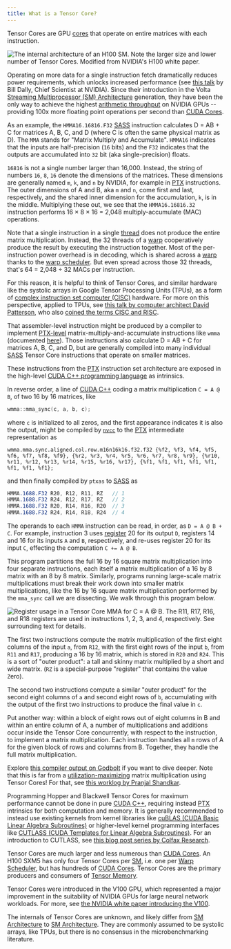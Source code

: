 ```yaml
---
title: What is a Tensor Core?
---
```


Tensor Cores are GPU [cores](/gpu-glossary/device-hardware/core) that operate on
entire matrices with each instruction.

![The internal architecture of an H100 SM. Note the larger size and lower number of Tensor Cores. Modified from NVIDIA's [H100 white paper](https://resources.nvidia.com/en-us-tensor-core).](themed-image://gh100-sm.svg)

Operating on more data for a single instruction fetch dramatically reduces power
requirements, which unlocks increased performance (see
[this talk](https://youtu.be/kLiwvnr4L80?t=868) by Bill Dally, Chief Scientist
at NVIDIA). Since their introduction in the Volta
[Streaming Multiprocessor (SM) Architecture](/gpu-glossary/device-hardware/streaming-multiprocessor-architecture)
generation, they have been the only way to achieve the highest
[arithmetic throughput](/gpu-glossary/pref/arithmetic-bandwidth) on NVIDIA GPUs --
providing 100x more floating point operations per second than [CUDA Cores](/gpu-glossary/device-hardware/cuda-core).

As an example, the `HMMA16.16816.F32`
[SASS](/gpu-glossary/device-software/streaming-assembler) instruction calculates
D = AB + C for matrices A, B, C, and D (where C is often the same physical
matrix as D). The `MMA` stands for "Matrix Multiply and Accumulate". `HMMA16`
indicates that the inputs are half-precision (`16` bits) and the `F32` indicates
that the outputs are accumulated into `32` bit (aka single-precision) floats.

`16816` is not a single number larger than 16,000. Instead, the string of
numbers `16`, `8`, `16` denote the dimensions of the matrices. These dimensions
are generally named `m`, `k`, and `n` by NVIDIA, for example in
[PTX](/gpu-glossary/device-software/parallel-thread-execution) instructions. The
outer dimensions of A and B, aka `m` and `n`, come first and last, respectively,
and the shared inner dimension for the accumulation, `k`, is in the middle.
Multiplying these out, we see that the `HMMA16.16816.32` instruction performs 16
× 8 × 16 = 2,048 multiply-accumulate (MAC) operations.

Note that a single instruction in a single
[thread](/gpu-glossary/device-software/thread) does not produce the entire
matrix multiplication. Instead, the 32 threads of a
[warp](/gpu-glossary/device-software/warp) cooperatively produce the result by
executing the instruction together. Most of the per-instruction power overhead
is in decoding, which is shared across a
[warp](/gpu-glossary/device-software/warp) thanks to the
[warp scheduler](/gpu-glossary/device-hardware/warp-scheduler). But even spread
across those 32 threads, that's 64 = 2,048 ÷ 32 MACs per instruction.

For this reason, it is helpful to think of Tensor Cores, and similar hardware
like the systolic arrays in Google Tensor Processing Units (TPUs), as a form of
[complex instruction set computer (CISC)](https://www.omgwiki.org/ddsf/doku.php?id=ddsf:public:guidebook:06_append:glossary:c:cisc)
hardware. For more on this perspective, applied to TPUs, see
[this talk by computer architect David Patterson](https://youtu.be/fhHAArxwzvQ?t=2072),
who also
[coined the terms CISC and RISC](https://www.semanticscholar.org/paper/4d3a941a5749dbf0dd39554f12597c449c3c07ff).

That assembler-level instruction might be produced by a compiler to implement
[PTX-level](/gpu-glossary/device-software/parallel-thread-execution)
matrix-multiply-and-accumulate instructions like `wmma` (documented
[here](https://docs.nvidia.com/cuda/archive/12.8.0/parallel-thread-execution/index.html#warp-level-matrix-instructions)).
Those instructions also calculate D = AB + C for matrices A, B, C, and D, but
are generally compiled into many individual
[SASS](/gpu-glossary/device-software/streaming-assembler) Tensor Core
instructions that operate on smaller matrices.

These instructions from the
[PTX](/gpu-glossary/device-software/parallel-thread-execution) instruction set
architecture are exposed in the high-level
[CUDA C++ programming language](/gpu-glossary/host-software/cuda-c) as
intrinsics.

In reverse order, a line of [CUDA C++](/gpu-glossary/host-software/cuda-c)
coding a matrix multiplication `C = A @ B`, of two 16 by 16 matrices, like

```cpp
wmma::mma_sync(c, a, b, c);
```

where `c` is initialized to all zeros, and the first appearance indicates it is
also the output, might be compiled by [`nvcc`](/gpu-glossary/host-software/nvcc)
to the [PTX](/gpu-glossary/device-software/parallel-thread-execution)
intermediate representation as

```ptx
wmma.mma.sync.aligned.col.row.m16n16k16.f32.f32 {%f2, %f3, %f4, %f5, %f6, %f7, %f8, %f9}, {%r2, %r3, %r4, %r5, %r6, %r7, %r8, %r9}, {%r10, %r11, %r12, %r13, %r14, %r15, %r16, %r17}, {%f1, %f1, %f1, %f1, %f1, %f1, %f1, %f1};
```

and then finally compiled by `ptxas` to
[SASS](/gpu-glossary/device-software/streaming-assembler) as

```sass
HMMA.1688.F32 R20, R12, R11, RZ   // 1
HMMA.1688.F32 R24, R12, R17, RZ   // 2
HMMA.1688.F32 R20, R14, R16, R20  // 3
HMMA.1688.F32 R24, R14, R18, R24  // 4
```

The operands to each `HMMA` instruction can be read, in order, as
`D = A @ B + C`. For example, instruction 3 uses
[register](/gpu-glossary/device-hardware/register-file) 20 for its output `D`,
registers 14 and 16 for its inputs `A` and `B`, respectively, and re-uses
register 20 for its input `C`, effecting the computation `C += A @ B`.

This program partitions the full 16 by 16 square matrix multiplication into four
separate instructions, each itself a matrix multiplication of a 16 by 8 matrix
with an 8 by 8 matrix. Similarly, programs running large-scale matrix
multiplications must break their work down into smaller matrix multiplications,
like the 16 by 16 square matrix multiplication performed by the `mma_sync` call
we are dissecting. We walk through this program below.

![Register usage in a Tensor Core MMA for C = A @ B. The R11, R17, R16, and R18 registers are used in instructions 1, 2, 3, and 4, respectively. See surrounding text for details.](themed-image://tensor-core-mma.svg)

The first two instructions compute the matrix multiplication of the first eight
columns of the input `a`, from `R12`, with the first eight rows of the input
`b`, from `R11` and `R17`, producing a 16 by 16 matrix, which is stored in `R20`
and `R24`. This is a sort of "outer product": a tall and skinny matrix
multiplied by a short and wide matrix. (`RZ` is a special-purpose "register"
that contains the value `Z`ero).

The second two instructions compute a similar "outer product" for the second
eight columns of `a` and second eight rows of `b`, accumulating with the output
of the first two instructions to produce the final value in `c`.

Put another way: within a block of eight rows out of eight columns in B and
within an entire column of A, a number of multiplications and additions occur
inside the Tensor Core concurrently, with respect to the instruction, to
implement a matrix multiplication. Each instruction handles all `m` rows of A
for the given block of rows and columns from B. Together, they handle the full
matrix multiplication.

Explore [this compiler output on Godbolt](https://godbolt.org/z/e6cqn8491) if
you want to dive deeper. Note that this is far from a
[utilization-maximizing](https://modal.com/blog/gpu-utilization-guide) matrix
multiplication using Tensor Cores! For that, see
[this worklog by Pranjal Shandkar](https://cudaforfun.substack.com/p/outperforming-cublas-on-h100-a-worklog).

Programming Hopper and Blackwell Tensor Cores for maximum performance cannot be
done in pure [CUDA C++](/gpu-glossary/host-software/cuda-c), requiring instead
[PTX](/gpu-glossary/device-software/parallel-thread-execution) intrinsics for
both computation and memory. It is generally recommended to instead use existing
kernels from kernel libraries like
[cuBLAS (CUDA Basic Linear Algebra Subroutines)](/gpu-glossary/host-software/cublas)
or higher-level kernel programming interfaces like
[CUTLASS (CUDA Templates for Linear Algebra Subroutines)](https://github.com/NVIDIA/cutlass).
For an introduction to CUTLASS, see
[this blog post series by Colfax Research](https://research.colfax-intl.com/cutlass-tutorial-wgmma-hopper/).

Tensor Cores are much larger and less numerous than
[CUDA Cores](/gpu-glossary/device-hardware/cuda-core). An H100 SXM5 has only
four Tensor Cores per
[SM](/gpu-glossary/device-hardware/streaming-multiprocessor), i.e. one per
[Warp Scheduler](/gpu-glossary/device-hardware/warp-scheduler), but has hundreds
of [CUDA Cores](/gpu-glossary/device-hardware/cuda-core).
Tensor Cores are the primary producers and consumers of
[Tensor Memory](/gpu-glossary/device-hardware/tensor-memory).

Tensor Cores were introduced in the V100 GPU, which represented a major
improvement in the suitability of NVIDIA GPUs for large neural network
workloads. For more, see
[the NVIDIA white paper introducing the V100](https://images.nvidia.com/content/volta-architecture/pdf/volta-architecture-whitepaper.pdf).

The internals of Tensor Cores are unknown, and likely differ from
[SM Architecture](/gpu-glossary/device-hardware/streaming-multiprocessor-architecture)
to
[SM Architecture](/gpu-glossary/device-hardware/streaming-multiprocessor-architecture).
They are commonly assumed to be systolic arrays, like TPUs, but there is no
consensus in the microbenchmarking literature.
